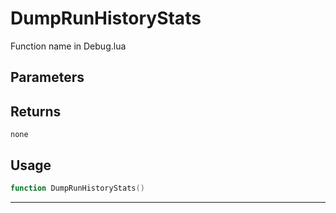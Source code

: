 # DumpRunHistoryStats
Function name in Debug.lua
## Parameters

## Returns
`none`
## Usage
```lua
function DumpRunHistoryStats()
```
---
